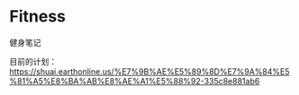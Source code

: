 # Fitness
健身笔记

目前的计划：https://shuai.earthonline.us/%E7%9B%AE%E5%89%8D%E7%9A%84%E5%81%A5%E8%BA%AB%E8%AE%A1%E5%88%92-335c8e881ab6
